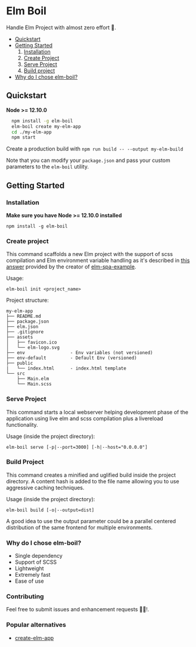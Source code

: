 # Elm Boil

Handle Elm Project with almost zero effort 🍲.
- [Quickstart](#quickstart)
- [Getting Started](#getting-started)
    1. [Installation](#installation)
    2. [Create Project](#create-project)
    3. [Serve Project](#serve-project)
    4. [Build project](#build-project)
- [Why do I chose elm-boil?](#why-do-i-chose-elm-boil)

## Quickstart
**Node >= 12.10.0**

```sh
  npm install -g elm-boil
  elm-boil create my-elm-app
  cd ./my-elm-app
  npm start
```
Create a production build with `npm run build -- --output my-elm-build`

Note that you can modify your `package.json` and pass your custom parameters to the `elm-boil` utility.

## Getting Started

### Installation
**Make sure you have Node >= 12.10.0 installed**

`npm install -g elm-boil`

### Create project
This command scaffolds a new Elm project with the support of scss compilation and Elm environment variable handling as it's described in [this answer](https://discourse.elm-lang.org/t/dependency-injection-how-to-switch-api-server/570) provided by the creator of [elm-spa-example](https://github.com/rtfeldman/elm-spa-example).

Usage:

`elm-boil init <project_name>`

Project structure:

```
my-elm-app
├── README.md
├── package.json
├── elm.json
├── .gitignore
├── assets
│   ├── favicon.ico
│   └── elm-logo.svg
├── env                 - Env variables (not versioned)
├── env-default         - Default Env (versioned)
├── public
|   └── index.html      - index.html template
└── src
    ├── Main.elm
    └── Main.scss
```
### Serve Project
This command starts a local webserver helping development phase of the application using live elm and scss compilation plus a livereload functionality.

Usage (inside the project directory):

`elm-boil serve [-p|--port=3000] [-h|--host="0.0.0.0"]`

### Build Project
This command creates a minified and uglified build inside the project directory.
A content hash is added to the file name allowing you to use aggressive caching techniques.

Usage (inside the project directory):

`elm-boil build [-o|--output=dist]`

A good idea to use the output parameter could be a parallel centered distribution of the same frontend for multiple environments.

### Why do I chose elm-boil?

  - Single dependency
  - Support of SCSS
  - Lightweight
  - Extremely fast
  - Ease of use

### Contributing

Feel free to submit issues and enhancement requests 🚀🚀!.

### Popular alternatives
 - [create-elm-app](https://github.com/halfzebra/create-elm-app)